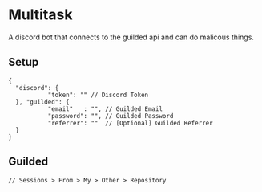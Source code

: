 # Multitask
A discord bot that connects to the guilded api and can do malicous things.

## Setup
```
{
  "discord": {
           "token": "" // Discord Token
  }, "guilded": {
           "email"   : "", // Guilded Email
           "password": "", // Guilded Password
           "referrer": ""  // [Optional] Guilded Referrer
  }
}
```

## Guilded
```
// Sessions > From > My > Other > Repository
```
